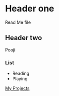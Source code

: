 # Header one
Read Me file

## Header two 
Pooji

### List
- Reading
- Playing

[My Projects](https://poojithab09.github.io/appDevPortfolio.github.io/myProjects)
